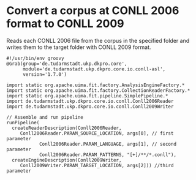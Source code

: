 <h1>Convert a corpus at CONLL 2006 format to CONLL 2009</h1>

Reads each CONLL 2006 file from the corpus in the specified folder and writes them to the target folder with CONLL 2009 format.

```
#!/usr/bin/env groovy
@Grab(group='de.tudarmstadt.ukp.dkpro.core', 
      module='de.tudarmstadt.ukp.dkpro.core.io.conll-asl', 
      version='1.7.0')

import static org.apache.uima.fit.factory.AnalysisEngineFactory.*
import static org.apache.uima.fit.factory.CollectionReaderFactory.*
import static org.apache.uima.fit.pipeline.SimplePipeline.*
import de.tudarmstadt.ukp.dkpro.core.io.conll.Conll2006Reader
import de.tudarmstadt.ukp.dkpro.core.io.conll.Conll2009Writer

// Assemble and run pipeline
runPipeline(
  createReaderDescription(Conll2006Reader,
     Conll2006Reader.PARAM_SOURCE_LOCATION, args[0], // first parameter
            Conll2006Reader.PARAM_LANGUAGE, args[1], // second parameter
            Conll2006Reader.PARAM_PATTERNS, "[+]/**/*.conll"),
  createEngineDescription(Conll2009Writer,
     Conll2009Writer.PARAM_TARGET_LOCATION, args[2])) //third parameter
```